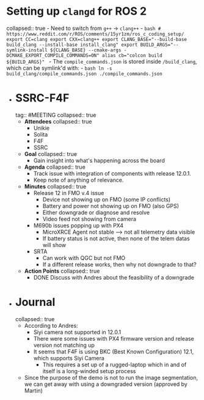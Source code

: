 # Setting up `clangd` for ROS 2
collapsed:: true
	- Need to switch from `g++` -> `clang++`
	- ```bash
	  # https://www.reddit.com/r/ROS/comments/15yr1zm/ros_c_coding_setup/
	  export CC=clang
	  export CXX=clang++
	  export CLANG_BASE="--build-base build_clang --install-base install_clang"
	  export BUILD_ARGS="--symlink-install ${CLANG_BASE} --cmake-args -DCMAKE_EXPORT_COMPILE_COMMANDS=ON"
	  alias cb="colcon build ${BUILD_ARGS}"
	  ```
	- The `compile_commands.json` is stored inside `/build_clang`, which can be symlink'd with:
	- ```bash
	  ln -s build_clang/compile_commands.json ./compile_commands.json
	  ```
- # SSRC-F4F
  tag:: #MEETING
  collapsed:: true
	- **Attendees**
	  collapsed:: true
		- Unikie
		- Solita
		- F4F
		- SSRC
	- **Goal**
	  collapsed:: true
		- Gain insight into what's happening across the board
	- **Agenda**
	  collapsed:: true
		- Track issue with integration of components with release 12.0.1.
		- Keep note of anything of relevance.
	- **Minutes**
	  collapsed:: true
		- Release 12 in FMO v.4 issue
			- Device not showing up on FMO (some IP conflicts)
			- Battery and power not showing up on FMO (also GPS)
			- Either downgrade or diagnose and resolve
			- Video feed not showing from camera
		- M690b issues popping up with PX4
			- MicroXRCE Agent not stable --> not all telemetry data visible
			- If battery status is not active, then none of the telem datas will show
		- SRTA
			- Can work with QGC but not FMO
			- If a different release works, then why not downgrade to that?
	- **Action Points**
	  collapsed:: true
		- DONE Discuss with Andres about the feasibility of a downgrade
- # Journal
  collapsed:: true
	- According to Andres:
		- Siyi camera not supported in 12.0.1
		- There were some issues with PX4 firmware version and release version not matching up
		- It seems that F4F is using BKC (Best Known Configuration) 12.1, which supports Siyi Camera
			- This requires a set up of a rugged-laptop which in and of itself is a long-winded setup process
	- Since the purpose of the demo is not to run the image segmentation, we can get away with using a downgraded version (approved by Martin)